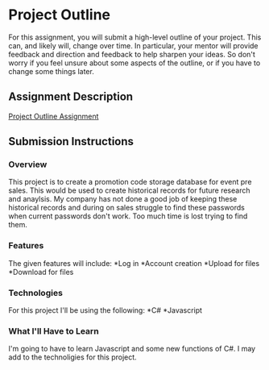 # Project Outline
For this assignment, you will submit a high-level outline of your project. This can, and likely will, change over time. In particular, your mentor will provide feedback and direction and feedback to help sharpen your ideas. So don't worry if you feel unsure about some aspects of the outline, or if you have to change some things later.

## Assignment Description
[Project Outline Assignment](https://education.launchcode.org/liftoff/assignments/project-outline/)

## Submission Instructions

### Overview
This project is to create a promotion code storage database for event pre sales. This would be used to create historical records for future research and anaylsis. My company has not done a good job of keeping these historical records and during on sales struggle to find these passwords when current passwords don't work. Too much time is lost trying to find them.
### Features
The given features will include:
*Log in
*Account creation
*Upload for files
*Download for files

### Technologies
For this project I'll be using the following:
*C#
*Javascript

### What I'll Have to Learn
I'm going to have to learn Javascript and some new functions of C#. I may add to the technoligies for this project.
